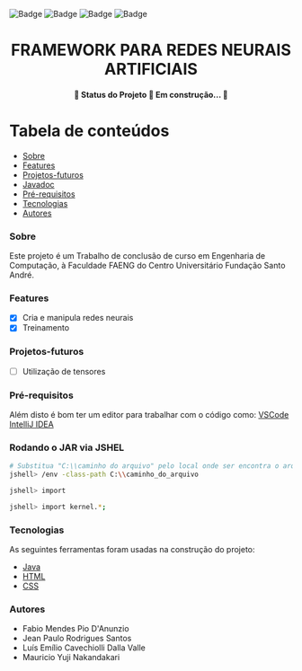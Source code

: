 ![Badge](https://img.shields.io/github/issues/StackDev-TCC/framework-neural_network)
![Badge](https://img.shields.io/github/forks/StackDev-TCC/framework-neural_network)
![Badge](https://img.shields.io/github/stars/StackDev-TCC/framework-neural_network)
![Badge](https://img.shields.io/github/license/StackDev-TCC/framework-neural_network)

<h1 align="center">FRAMEWORK PARA REDES NEURAIS ARTIFICIAIS</h1>

<h4 align="center"> 
	🚧  Status do Projeto 🚧 Em construção...  🚧
</h4>



Tabela de conteúdos
=================
<!--ts-->
   * [Sobre](#Sobre)
   * [Features](#features)
   * [Projetos-futuros](#projetos-futuros)
   * [Javadoc](https://stackdev-tcc.github.io/API/)
   * [Pré-requisitos](#pré-requisitos)
   * [Tecnologias](#tecnologias)
   * [Autores](#autores)
<!--te-->

### Sobre

Este projeto é um Trabalho de conclusão de curso em Engenharia de
Computação, à Faculdade FAENG do Centro Universitário Fundação Santo André.

### Features

- [x] Cria e manipula redes neurais
- [x] Treinamento

### Projetos-futuros

- [ ] Utilização de tensores

### Pré-requisitos

Além disto é bom ter um editor para trabalhar com o código como: 
[VSCode](https://code.visualstudio.com/)
[IntelliJ IDEA](https://www.jetbrains.com)

### Rodando o JAR via JSHEL

```bash
# Substitua "C:\\caminho do arquivo" pelo local onde ser encontra o arquivo .JAR
jshell> /env -class-path C:\\caminho_do_arquivo

jshell> import

jshell> import kernel.*;

```

### Tecnologias

As seguintes ferramentas foram usadas na construção do projeto:

- [Java](https://www.java.com/)
- [HTML](https://developer.mozilla.org/en-US/docs/Web/HTML)
- [CSS](https://developer.mozilla.org/en-US/docs/Web/CSS)

### Autores

- Fabio Mendes Pio D'Anunzio
- Jean Paulo Rodrigues Santos
- Luís Emílio Cavechiolli Dalla Valle
- Mauricio Yuji Nakandakari

